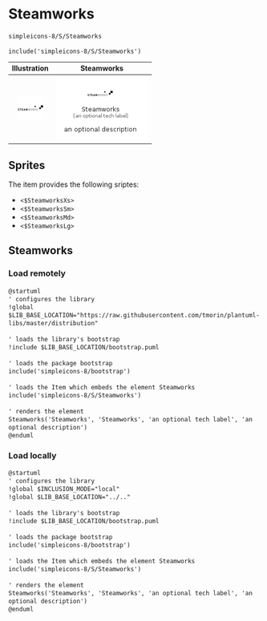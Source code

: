 # Steamworks


```text
simpleicons-8/S/Steamworks
```

```text
include('simpleicons-8/S/Steamworks')
```



| Illustration | Steamworks |
| :---: | :---: |
| ![illustration for Illustration](../../simpleicons-8/S/Steamworks.png) | ![illustration for Steamworks](../../simpleicons-8/S/Steamworks.Local.png) |



## Sprites
The item provides the following sriptes:

- `<$SteamworksXs>`
- `<$SteamworksSm>`
- `<$SteamworksMd>`
- `<$SteamworksLg>`





## Steamworks

### Load remotely
```plantuml
@startuml
' configures the library
!global $LIB_BASE_LOCATION="https://raw.githubusercontent.com/tmorin/plantuml-libs/master/distribution"

' loads the library's bootstrap
!include $LIB_BASE_LOCATION/bootstrap.puml

' loads the package bootstrap
include('simpleicons-8/bootstrap')

' loads the Item which embeds the element Steamworks
include('simpleicons-8/S/Steamworks')

' renders the element
Steamworks('Steamworks', 'Steamworks', 'an optional tech label', 'an optional description')
@enduml
```

### Load locally
```plantuml
@startuml
' configures the library
!global $INCLUSION_MODE="local"
!global $LIB_BASE_LOCATION="../.."

' loads the library's bootstrap
!include $LIB_BASE_LOCATION/bootstrap.puml

' loads the package bootstrap
include('simpleicons-8/bootstrap')

' loads the Item which embeds the element Steamworks
include('simpleicons-8/S/Steamworks')

' renders the element
Steamworks('Steamworks', 'Steamworks', 'an optional tech label', 'an optional description')
@enduml
```

